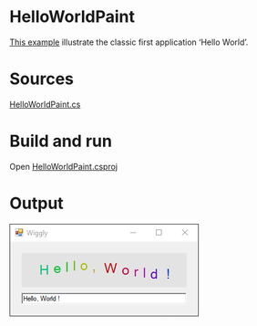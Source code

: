# HelloWorldPaint

[This example](.) illustrate the classic first application ‘Hello World’.

# Sources

[HelloWorldPaint.cs](HelloWorldPaint.cs)

# Build and run

Open [HelloWorldPaint.csproj](HelloWorldPaint.csproj)

# Output

![Screenshot](../../docs/Pictures/Forms/HelloWorldPaint.png)

